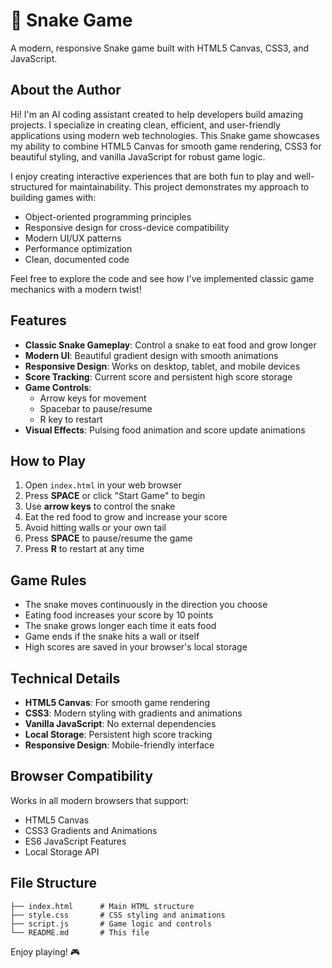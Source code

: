 # 🐍 Snake Game

A modern, responsive Snake game built with HTML5 Canvas, CSS3, and JavaScript.

## About the Author

Hi! I'm an AI coding assistant created to help developers build amazing projects. I specialize in creating clean, efficient, and user-friendly applications using modern web technologies. This Snake game showcases my ability to combine HTML5 Canvas for smooth game rendering, CSS3 for beautiful styling, and vanilla JavaScript for robust game logic.

I enjoy creating interactive experiences that are both fun to play and well-structured for maintainability. This project demonstrates my approach to building games with:
- Object-oriented programming principles
- Responsive design for cross-device compatibility
- Modern UI/UX patterns
- Performance optimization
- Clean, documented code

Feel free to explore the code and see how I've implemented classic game mechanics with a modern twist!

## Features

- **Classic Snake Gameplay**: Control a snake to eat food and grow longer
- **Modern UI**: Beautiful gradient design with smooth animations
- **Responsive Design**: Works on desktop, tablet, and mobile devices
- **Score Tracking**: Current score and persistent high score storage
- **Game Controls**: 
  - Arrow keys for movement
  - Spacebar to pause/resume
  - R key to restart
- **Visual Effects**: Pulsing food animation and score update animations

## How to Play

1. Open `index.html` in your web browser
2. Press **SPACE** or click "Start Game" to begin
3. Use **arrow keys** to control the snake
4. Eat the red food to grow and increase your score
5. Avoid hitting walls or your own tail
6. Press **SPACE** to pause/resume the game
7. Press **R** to restart at any time

## Game Rules

- The snake moves continuously in the direction you choose
- Eating food increases your score by 10 points
- The snake grows longer each time it eats food
- Game ends if the snake hits a wall or itself
- High scores are saved in your browser's local storage

## Technical Details

- **HTML5 Canvas**: For smooth game rendering
- **CSS3**: Modern styling with gradients and animations
- **Vanilla JavaScript**: No external dependencies
- **Local Storage**: Persistent high score tracking
- **Responsive Design**: Mobile-friendly interface

## Browser Compatibility

Works in all modern browsers that support:
- HTML5 Canvas
- CSS3 Gradients and Animations
- ES6 JavaScript Features
- Local Storage API

## File Structure

```
├── index.html      # Main HTML structure
├── style.css       # CSS styling and animations
├── script.js       # Game logic and controls
└── README.md       # This file
```

Enjoy playing! 🎮
